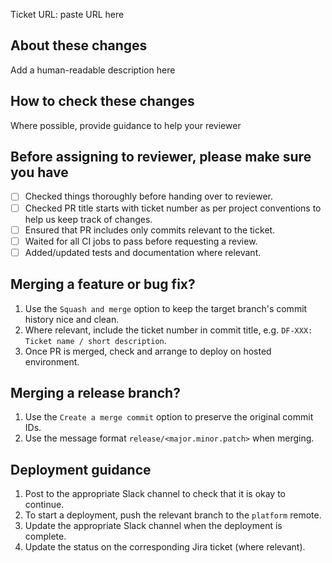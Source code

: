 Ticket URL: paste URL here

## About these changes

Add a human-readable description here

## How to check these changes

Where possible, provide guidance to help your reviewer

## Before assigning to reviewer, please make sure you have

- [ ] Checked things thoroughly before handing over to reviewer.
- [ ] Checked PR title starts with ticket number as per project conventions to help us keep track of changes.
- [ ] Ensured that PR includes only commits relevant to the ticket.
- [ ] Waited for all CI jobs to pass before requesting a review.
- [ ] Added/updated tests and documentation where relevant.

## Merging a feature or bug fix?

1. Use the `Squash and merge` option to keep the target branch's commit history nice and clean.
2. Where relevant, include the ticket number in commit title, e.g. `DF-XXX: Ticket name / short description`.
3. Once PR is merged, check and arrange to deploy on hosted environment.

## Merging a release branch?

1. Use the `Create a merge commit` option to preserve the original commit IDs.
2. Use the message format `release/<major.minor.patch>` when merging.

## Deployment guidance

1. Post to the appropriate Slack channel to check that it is okay to continue.
2. To start a deployment, push the relevant branch to the `platform` remote.
3. Update the appropriate Slack channel when the deployment is complete.
4. Update the status on the corresponding Jira ticket (where relevant).

